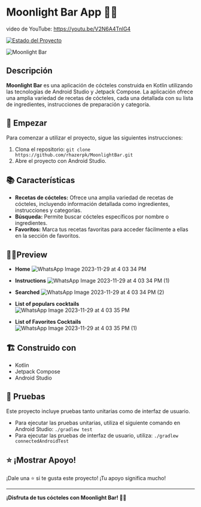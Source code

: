 # Moonlight Bar App 🌙🍹

video de YouTube: https://youtu.be/V2N6A4TnlG4

[![Estado del Proyecto](https://img.shields.io/badge/estado-asombroso-brightgreen)](https://github.com/rhazerpk/MoonlightBar)

![Moonlight Bar](https://github.com/rhazerpk/MoonlightBarApp/assets/112819827/fb9a274f-7f7d-4cc4-9c32-ada85d3f39bc)

## Descripción

**Moonlight Bar** es una aplicación de cócteles construida en Kotlin utilizando las tecnologías de Android Studio y Jetpack Compose. La aplicación ofrece una amplia variedad de recetas de cócteles, cada una detallada con su lista de ingredientes, instrucciones de preparación y categoría.

## 🚀 Empezar

Para comenzar a utilizar el proyecto, sigue las siguientes instrucciones:

1. Clona el repositorio: `git clone https://github.com/rhazerpk/MoonlightBar.git`
2. Abre el proyecto con Android Studio.

## 📚 Características

- **Recetas de cócteles:** Ofrece una amplia variedad de recetas de cócteles, incluyendo información detallada como ingredientes, instrucciones y categorías.
- **Búsqueda:** Permite buscar cócteles específicos por nombre o ingredientes.
- **Favoritos:** Marca tus recetas favoritas para acceder fácilmente a ellas en la sección de favoritos.

## 👀👀Preview

- **Home**
![WhatsApp Image 2023-11-29 at 4 03 34 PM](https://github.com/Rhazerpk/MoonlightBarApp/assets/118750598/b15ec7c5-2cc4-463a-b7c1-34f428de591c)

- **Instructions**
![WhatsApp Image 2023-11-29 at 4 03 34 PM (1)](https://github.com/Rhazerpk/MoonlightBarApp/assets/118750598/47685360-6f55-4d87-aec3-be33c61394ab)

- **Searched**
![WhatsApp Image 2023-11-29 at 4 03 34 PM (2)](https://github.com/Rhazerpk/MoonlightBarApp/assets/118750598/cbd0af36-54c9-4516-863b-856d8cdd4c3a)

- **List of populars cocktails**
![WhatsApp Image 2023-11-29 at 4 03 35 PM](https://github.com/Rhazerpk/MoonlightBarApp/assets/118750598/9b5b234f-4e75-4f3e-8c06-773fda348059)

- **List of Favorites Cocktails**
![WhatsApp Image 2023-11-29 at 4 03 35 PM (1)](https://github.com/Rhazerpk/MoonlightBarApp/assets/118750598/22ede77e-24ee-4fed-a3c9-633b472cf9a8)

## 🏗️ Construido con

- Kotlin
- Jetpack Compose
- Android Studio

## 🧪 Pruebas

Este proyecto incluye pruebas tanto unitarias como de interfaz de usuario.

- Para ejecutar las pruebas unitarias, utiliza el siguiente comando en Android Studio: `./gradlew test`
- Para ejecutar las pruebas de interfaz de usuario, utiliza: `./gradlew connectedAndroidTest`

## ⭐️ ¡Mostrar Apoyo!

¡Dale una ⭐️ si te gusta este proyecto! ¡Tu apoyo significa mucho!

---

**¡Disfruta de tus cócteles con Moonlight Bar! 🌙🍹**
